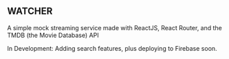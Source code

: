 ## WATCHER

A simple mock streaming service made with ReactJS, React Router, and the TMDB (the Movie Database) API

In Development: Adding search features, plus deploying to Firebase soon.
